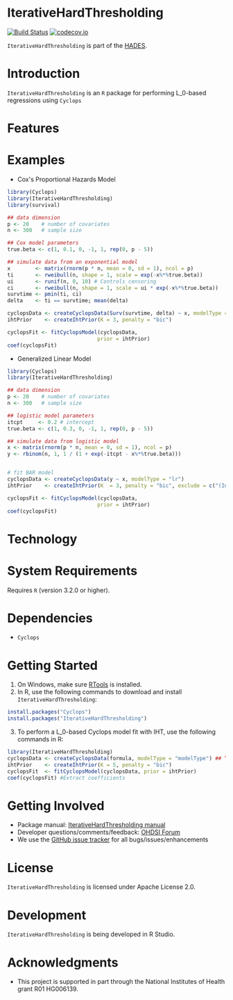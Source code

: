 IterativeHardThresholding
=======

[![Build Status](https://github.com/ohdsi/IterativeHardThresholding/workflows/R-CMD-check/badge.svg)](https://github.com/OHDSI/IterativeHardThresholding/actions?query=workflow%3AR-CMD-check)
[![codecov.io](https://app.codecov.io/github/OHDSI/IterativeHardThresholding?branch=main)](https://app.codecov.io/github/OHDSI/IterativeHardThresholding?branch=main)

`IterativeHardThresholding` is part of the [HADES](https://ohdsi.github.io/Hades/).

Introduction
============

`IterativeHardThresholding` is an `R` package for performing L_0-based regressions using `Cyclops`

Features
========

Examples
========
 * Cox's Proportional Hazards Model
 ```r
library(Cyclops)
library(IterativeHardThresholding)
library(survival)

## data dimension
p <- 20    # number of covariates
n <- 300   # sample size

## Cox model parameters
true.beta <- c(1, 0.1, 0, -1, 1, rep(0, p - 5))

## simulate data from an exponential model
x        <- matrix(rnorm(p * n, mean = 0, sd = 1), ncol = p)
ti       <- rweibull(n, shape = 1, scale = exp(-x%*%true.beta))
ui       <- runif(n, 0, 10) # Controls censoring
ci       <- rweibull(n, shape = 1, scale = ui * exp(-x%*%true.beta))
survtime <- pmin(ti, ci)
delta    <- ti == survtime; mean(delta)

cyclopsData <- createCyclopsData(Surv(survtime, delta) ~ x, modelType = "cox")
ihtPrior    <- createIhtPrior(K = 3, penalty = "bic")

cyclopsFit <- fitCyclopsModel(cyclopsData,
                              prior = ihtPrior)
coef(cyclopsFit)
 ```

* Generalized Linear Model
 ```r
library(Cyclops)
library(IterativeHardThresholding)

## data dimension
p <- 20    # number of covariates
n <- 300   # sample size

## logistic model parameters
itcpt     <- 0.2 # intercept
true.beta <- c(1, 0.3, 0, -1, 1, rep(0, p - 5))

## simulate data from logistic model
x <- matrix(rnorm(p * n, mean = 0, sd = 1), ncol = p)
y <- rbinom(n, 1, 1 / (1 + exp(-itcpt - x%*%true.beta)))


# fit BAR model
cyclopsData <- createCyclopsData(y ~ x, modelType = "lr")
ihtPrior    <- createIhtPrior(K  = 3, penalty = "bic", exclude = c("(Intercept)"))

cyclopsFit <- fitCyclopsModel(cyclopsData,
                              prior = ihtPrior)
coef(cyclopsFit)
 ```
Technology
============

System Requirements
===================
Requires `R` (version 3.2.0 or higher).

Dependencies
============
 * `Cyclops`

Getting Started
===============
1. On Windows, make sure [RTools](https://CRAN.R-project.org/bin/windows/Rtools/) is installed.
2. In R, use the following commands to download and install `IterativeHardThresholding`:

  ```r
  install.packages("Cyclops")
  install.packages("IterativeHardThresholding")
  ```

3. To perform a L_0-based Cyclops model fit with IHT, use the following commands in R:

  ```r
  library(IterativeHardThresholding)
  cyclopsData <- createCyclopsData(formula, modelType = "modelType") ## TODO: Update
  ihtPrior    <- createIhtPrior(K = 5, penalty = "bic")
  cyclopsFit  <- fitCyclopsModel(cyclopsData, prior = ihtPrior)
  coef(cyclopsFit) #Extract coefficients
  ```

Getting Involved
================
* Package manual: [IterativeHardThresholding manual](https://raw.githubusercontent.com/OHDSI/IterativeHardThresholding/master/extras/IterativeHardThresholding.pdf)
* Developer questions/comments/feedback: <a href="http://forums.ohdsi.org/c/developers">OHDSI Forum</a>
* We use the <a href="https://github.com/OHDSI/IterativeHardThresholding/issues">GitHub issue tracker</a> for all bugs/issues/enhancements

License
=======
`IterativeHardThresholding` is licensed under Apache License 2.0.

Development
===========
`IterativeHardThresholding` is being developed in R Studio.

Acknowledgments
================
- This project is supported in part through the National Institutes of Health grant R01 HG006139.
